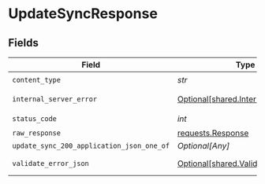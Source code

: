 # UpdateSyncResponse


## Fields

| Field                                                                                 | Type                                                                                  | Required                                                                              | Description                                                                           |
| ------------------------------------------------------------------------------------- | ------------------------------------------------------------------------------------- | ------------------------------------------------------------------------------------- | ------------------------------------------------------------------------------------- |
| `content_type`                                                                        | *str*                                                                                 | :heavy_check_mark:                                                                    | N/A                                                                                   |
| `internal_server_error`                                                               | [Optional[shared.InternalServerError]](../../models/shared/internalservererror.md)    | :heavy_minus_sign:                                                                    | Something went wrong                                                                  |
| `status_code`                                                                         | *int*                                                                                 | :heavy_check_mark:                                                                    | N/A                                                                                   |
| `raw_response`                                                                        | [requests.Response](https://requests.readthedocs.io/en/latest/api/#requests.Response) | :heavy_minus_sign:                                                                    | N/A                                                                                   |
| `update_sync_200_application_json_one_of`                                             | *Optional[Any]*                                                                       | :heavy_minus_sign:                                                                    | Ok                                                                                    |
| `validate_error_json`                                                                 | [Optional[shared.ValidateErrorJSON]](../../models/shared/validateerrorjson.md)        | :heavy_minus_sign:                                                                    | Validation Failed                                                                     |